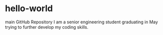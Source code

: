 # hello-world
main GitHub Repository
I am a senior engineering student graduating in May trying to further develop my coding skills.
